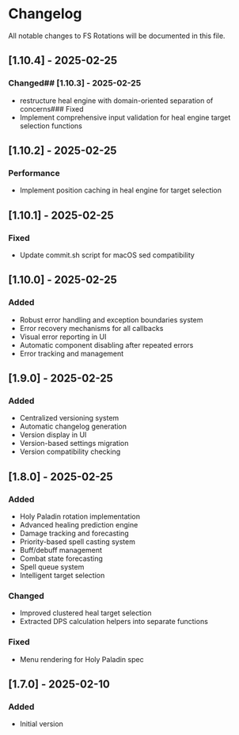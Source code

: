 # Changelog

All notable changes to FS Rotations will be documented in this file.
## [1.10.4] - 2025-02-25
### Changed## [1.10.3] - 2025-02-25
- restructure heal engine with domain-oriented separation of concerns### Fixed
- Implement comprehensive input validation for heal engine target selection functions

## [1.10.2] - 2025-02-25
### Performance
- Implement position caching in heal engine for target selection

## [1.10.1] - 2025-02-25
### Fixed
- Update commit.sh script for macOS sed compatibility

## [1.10.0] - 2025-02-25

### Added
- Robust error handling and exception boundaries system
- Error recovery mechanisms for all callbacks
- Visual error reporting in UI
- Automatic component disabling after repeated errors
- Error tracking and management

## [1.9.0] - 2025-02-25

### Added
- Centralized versioning system
- Automatic changelog generation
- Version display in UI
- Version-based settings migration
- Version compatibility checking

## [1.8.0] - 2025-02-25

### Added
- Holy Paladin rotation implementation
- Advanced healing prediction engine
- Damage tracking and forecasting
- Priority-based spell casting system
- Buff/debuff management
- Combat state forecasting
- Spell queue system
- Intelligent target selection

### Changed
- Improved clustered heal target selection
- Extracted DPS calculation helpers into separate functions

### Fixed
- Menu rendering for Holy Paladin spec

## [1.7.0] - 2025-02-10

### Added
- Initial version
